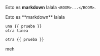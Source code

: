 Esto es **markdown** lalala `<BOOM>...</BOOM>`.

<Meh>
Esto es **markdown** lalala

```{.html+jinja linenums="1"}
una {{ prueba }}
otra linea
```
</Meh>

```html+jinja
otra {{ prueba }}
```
meh

